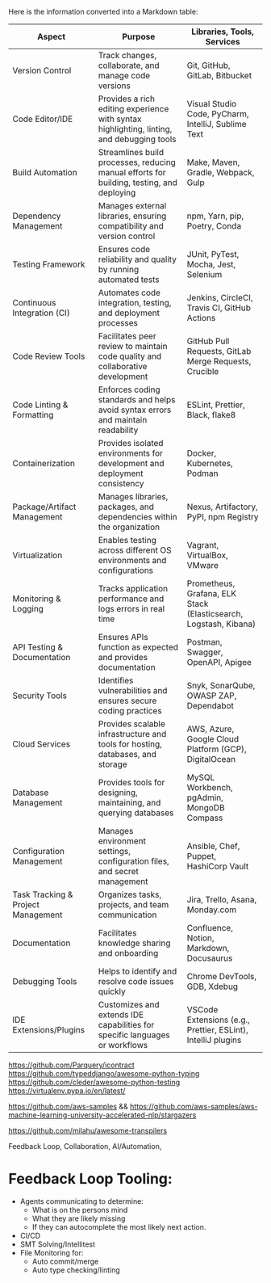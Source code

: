 Here is the information converted into a Markdown table:

| Aspect                        | Purpose                                                                 | Libraries, Tools, Services                                                                 |
|-------------------------------|-------------------------------------------------------------------------|--------------------------------------------------------------------------------------------|
| Version Control               | Track changes, collaborate, and manage code versions                    | Git, GitHub, GitLab, Bitbucket                                                             |
| Code Editor/IDE               | Provides a rich editing experience with syntax highlighting, linting, and debugging tools | Visual Studio Code, PyCharm, IntelliJ, Sublime Text                                        |
| Build Automation              | Streamlines build processes, reducing manual efforts for building, testing, and deploying | Make, Maven, Gradle, Webpack, Gulp                                                         |
| Dependency Management         | Manages external libraries, ensuring compatibility and version control  | npm, Yarn, pip, Poetry, Conda                                                              |
| Testing Framework             | Ensures code reliability and quality by running automated tests         | JUnit, PyTest, Mocha, Jest, Selenium                                                       |
| Continuous Integration (CI)   | Automates code integration, testing, and deployment processes           | Jenkins, CircleCI, Travis CI, GitHub Actions                                               |
| Code Review Tools             | Facilitates peer review to maintain code quality and collaborative development | GitHub Pull Requests, GitLab Merge Requests, Crucible                                      |
| Code Linting & Formatting     | Enforces coding standards and helps avoid syntax errors and maintain readability | ESLint, Prettier, Black, flake8                                                            |
| Containerization              | Provides isolated environments for development and deployment consistency | Docker, Kubernetes, Podman                                                                 |
| Package/Artifact Management   | Manages libraries, packages, and dependencies within the organization   | Nexus, Artifactory, PyPI, npm Registry                                                     |
| Virtualization                | Enables testing across different OS environments and configurations     | Vagrant, VirtualBox, VMware                                                                |
| Monitoring & Logging          | Tracks application performance and logs errors in real time             | Prometheus, Grafana, ELK Stack (Elasticsearch, Logstash, Kibana)                           |
| API Testing & Documentation   | Ensures APIs function as expected and provides documentation            | Postman, Swagger, OpenAPI, Apigee                                                          |
| Security Tools                | Identifies vulnerabilities and ensures secure coding practices          | Snyk, SonarQube, OWASP ZAP, Dependabot                                                     |
| Cloud Services                | Provides scalable infrastructure and tools for hosting, databases, and storage | AWS, Azure, Google Cloud Platform (GCP), DigitalOcean                                      |
| Database Management           | Provides tools for designing, maintaining, and querying databases       | MySQL Workbench, pgAdmin, MongoDB Compass                                                  |
| Configuration Management      | Manages environment settings, configuration files, and secret management | Ansible, Chef, Puppet, HashiCorp Vault                                                     |
| Task Tracking & Project Management | Organizes tasks, projects, and team communication                     | Jira, Trello, Asana, Monday.com                                                            |
| Documentation                 | Facilitates knowledge sharing and onboarding                            | Confluence, Notion, Markdown, Docusaurus                                                   |
| Debugging Tools               | Helps to identify and resolve code issues quickly                       | Chrome DevTools, GDB, Xdebug                                                               |
| IDE Extensions/Plugins        | Customizes and extends IDE capabilities for specific languages or workflows | VSCode Extensions (e.g., Prettier, ESLint), IntelliJ plugins                                |


https://github.com/Parquery/icontract
https://github.com/typeddjango/awesome-python-typing
https://github.com/cleder/awesome-python-testing
https://virtualenv.pypa.io/en/latest/

https://github.com/aws-samples && https://github.com/aws-samples/aws-machine-learning-university-accelerated-nlp/stargazers

https://github.com/milahu/awesome-transpilers

Feedback Loop, Collaboration, AI/Automation, 

# Feedback Loop Tooling:
- Agents communicating to determine:
  - What is on the persons mind
  - What they are likely missing
  - If they can autocomplete the most likely next action.
- CI/CD
- SMT Solving/Intellitest
- File Monitoring for:
  - Auto commit/merge
  - Auto type checking/linting
